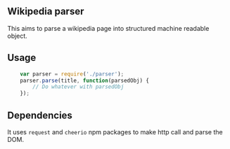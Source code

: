 ## Wikipedia parser

This aims to parse a wikipedia page into structured machine readable object.

## Usage

```javascript
    var parser = require('./parser');
    parser.parse(title, function(parsedObj) {
        // Do whatever with parsedObj
    });
```

## Dependencies
It uses ```request``` and ```cheerio```  npm packages to make http call and parse the DOM.